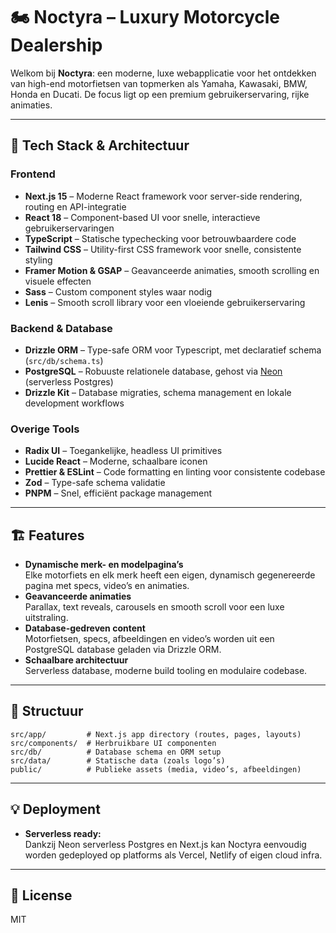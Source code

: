 # 🏍️ Noctyra – Luxury Motorcycle Dealership

Welkom bij **Noctyra**: een moderne, luxe webapplicatie voor het ontdekken van high-end motorfietsen van topmerken als Yamaha, Kawasaki, BMW, Honda en Ducati. De focus ligt op een premium gebruikerservaring, rijke animaties.

---

## 🚀 Tech Stack & Architectuur

### Frontend

- **Next.js 15** – Moderne React framework voor server-side rendering, routing en API-integratie
- **React 18** – Component-based UI voor snelle, interactieve gebruikerservaringen
- **TypeScript** – Statische typechecking voor betrouwbaardere code
- **Tailwind CSS** – Utility-first CSS framework voor snelle, consistente styling
- **Framer Motion & GSAP** – Geavanceerde animaties, smooth scrolling en visuele effecten
- **Sass** – Custom component styles waar nodig
- **Lenis** – Smooth scroll library voor een vloeiende gebruikerservaring

### Backend & Database

- **Drizzle ORM** – Type-safe ORM voor Typescript, met declaratief schema (`src/db/schema.ts`)
- **PostgreSQL** – Robuuste relationele database, gehost via [Neon](https://neon.tech/) (serverless Postgres)
- **Drizzle Kit** – Database migraties, schema management en lokale development workflows

### Overige Tools

- **Radix UI** – Toegankelijke, headless UI primitives
- **Lucide React** – Moderne, schaalbare iconen
- **Prettier & ESLint** – Code formatting en linting voor consistente codebase
- **Zod** – Type-safe schema validatie
- **PNPM** – Snel, efficiënt package management

---

## 🏗️ Features

- **Dynamische merk- en modelpagina’s**  
  Elke motorfiets en elk merk heeft een eigen, dynamisch gegenereerde pagina met specs, video’s en animaties.
- **Geavanceerde animaties**  
  Parallax, text reveals, carousels en smooth scroll voor een luxe uitstraling.
- **Database-gedreven content**  
  Motorfietsen, specs, afbeeldingen en video’s worden uit een PostgreSQL database geladen via Drizzle ORM.
- **Schaalbare architectuur**  
  Serverless database, moderne build tooling en modulaire codebase.

---

## 📁 Structuur

```
src/app/         # Next.js app directory (routes, pages, layouts)
src/components/  # Herbruikbare UI componenten
src/db/          # Database schema en ORM setup
src/data/        # Statische data (zoals logo’s)
public/          # Publieke assets (media, video’s, afbeeldingen)
```

---

## 💡 Deployment

- **Serverless ready:**  
  Dankzij Neon serverless Postgres en Next.js kan Noctyra eenvoudig worden gedeployed op platforms als Vercel, Netlify of eigen cloud infra.

---

## 📜 License

MIT

